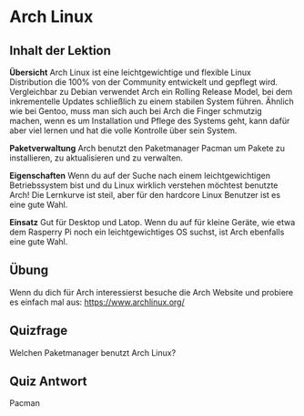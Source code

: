 # Arch Linux

## Inhalt der Lektion

<b>Übersicht</b>
Arch Linux ist eine leichtgewichtige und flexible Linux Distribution die 100% von der Community entwickelt und gepflegt wird. Vergleichbar zu Debian verwendet Arch ein Rolling Release Model, bei dem inkrementelle Updates schließlich zu einem stabilen System führen. Ähnlich wie bei Gentoo, muss man sich auch bei Arch die Finger schmutzig machen, wenn es um Installation und Pflege des Systems geht, kann dafür aber viel lernen und hat die volle Kontrolle über sein System.

<b>Paketverwaltung</b>
Arch benutzt den Paketmanager Pacman um Pakete zu installieren, zu aktualisieren und zu verwalten.

<b>Eigenschaften</b>
Wenn du auf der Suche nach einem leichtgewichtigen Betriebssystem bist und du Linux wirklich verstehen möchtest benutzte Arch! Die Lernkurve ist steil, aber für den hardcore Linux Benutzer ist es eine gute Wahl.

<b>Einsatz</b>
Gut für Desktop und Latop. Wenn du auf für kleine Geräte, wie etwa dem Rasperry Pi noch ein leichtgewichtiges OS suchst, ist Arch ebenfalls eine gute Wahl.

## Übung

Wenn du dich für Arch interessierst besuche die Arch Website und probiere es einfach mal aus: <a href='https://www.archlinux.org/'>https://www.archlinux.org/</a>

## Quizfrage

Welchen Paketmanager benutzt Arch Linux?

## Quiz Antwort

Pacman

